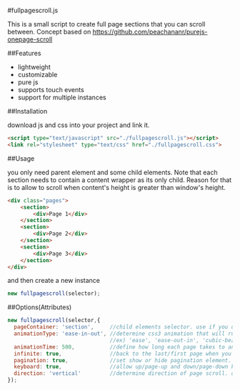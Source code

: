 #fullpagescroll.js

This is a small script to create full page sections that you can scroll between.
Concept based on https://github.com/peachananr/purejs-onepage-scroll

##Features
- lightweight
- customizable
- pure js
- supports touch events
- support for multiple instances

##Installation

download js and css into your project and link it.

```html
<script type="text/javascript" src="./fullpagescroll.js"></script>
<link rel="stylesheet" type="text/css" href="./fullpagescroll.css">
```

##Usage

you only need parent element and some child elements.
Note that each section needs to contain a content wrapper as its only child. Reason for that is to allow to scroll when content's height is greater than window's height.

```html
<div class="pages">
	<section>
		<div>Page 1</div>
	</section>
	<section>
		<div>Page 2</div>
	</section>
	<section>
		<div>Page 3</div>
	</section>
</div>
```

and then create a new instance

```javascript
new fullpagescroll(selector);
```


##Options(Attributes)
```javascript
new fullpagescroll(selector,{
  pageContainer: 'section',     //child elements selector. use if you don't want to use section for page.
  animationType: 'ease-in-out', //determine css3 animation that will run when page changes
                                //ex) 'ease', 'ease-out-in', 'cubic-bezier(0.2, 0.75, 0.5, 1.15)'
  animationTime: 500,           //define how long each page takes to animate, 0 for off
  infinite: true,               //back to the last/first page when you scroll at first/last page
  pagination: true,             //set show or hide pagination element.
  keyboard: true,               //allow up/page-up and down/page-down key for page scroll
  direction: 'vertical'         //determine direction of page scroll. options available are 'vertical' and 'horizontal'
});
```
